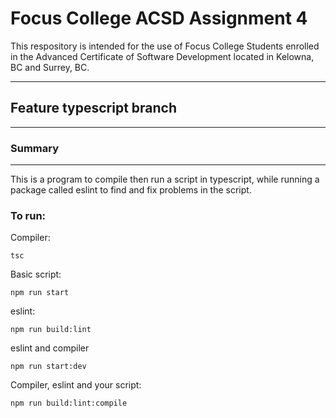 # Focus College ACSD Assignment 4

This respository is intended for the use of Focus College Students enrolled in the Advanced Certificate of Software Development located in Kelowna, BC and Surrey, BC.

---
## Feature typescript branch
---
### Summary
---
This is a program to compile then run a script in typescript, while running a package called eslint to find and fix problems in the script.

### To run:

Compiler:
```
tsc
```

Basic script: 
```
npm run start
```

eslint:
```
npm run build:lint
```

eslint and compiler
```
npm run start:dev
```

Compiler, eslint and your script:
```
npm run build:lint:compile
```